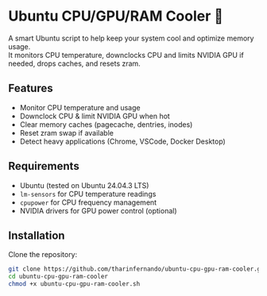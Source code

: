 # Ubuntu CPU/GPU/RAM Cooler 🐧

A smart Ubuntu script to help keep your system cool and optimize memory usage.  
It monitors CPU temperature, downclocks CPU and limits NVIDIA GPU if needed, drops caches, and resets zram.

## Features

- Monitor CPU temperature and usage  
- Downclock CPU & limit NVIDIA GPU when hot  
- Clear memory caches (pagecache, dentries, inodes)  
- Reset zram swap if available  
- Detect heavy applications (Chrome, VSCode, Docker Desktop)  

## Requirements

- Ubuntu (tested on Ubuntu 24.04.3 LTS)  
- `lm-sensors` for CPU temperature readings  
- `cpupower` for CPU frequency management  
- NVIDIA drivers for GPU power control (optional)

## Installation

Clone the repository:

```bash
git clone https://github.com/tharinfernando/ubuntu-cpu-gpu-ram-cooler.git
cd ubuntu-cpu-gpu-ram-cooler
chmod +x ubuntu-cpu-gpu-ram-cooler.sh
